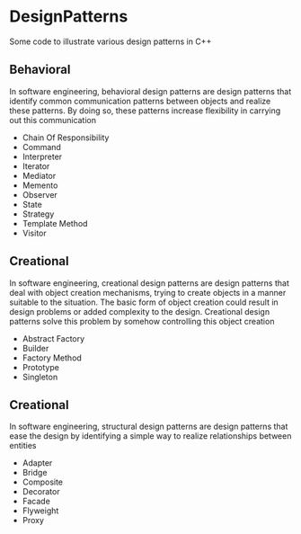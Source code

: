 # DesignPatterns
Some code to illustrate various design patterns in C++

## Behavioral
In software engineering, behavioral design patterns are design patterns that identify common communication patterns between objects and realize these patterns. By doing so, these patterns increase flexibility in carrying out this communication

- Chain Of Responsibility
- Command
- Interpreter
- Iterator
- Mediator
- Memento
- Observer
- State
- Strategy
- Template Method
- Visitor

## Creational
In software engineering, creational design patterns are design patterns that deal with object creation mechanisms, trying to create objects in a manner suitable to the situation. The basic form of object creation could result in design problems or added complexity to the design. Creational design patterns solve this problem by somehow controlling this object creation

- Abstract Factory
- Builder
- Factory Method
- Prototype
- Singleton

## Creational
In software engineering, structural design patterns are design patterns that ease the design by identifying a simple way to realize relationships between entities

- Adapter
- Bridge
- Composite
- Decorator
- Facade
- Flyweight
- Proxy

